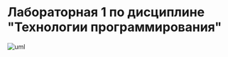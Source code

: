 # Лабораторная 1 по дисциплине "Технологии программирования"
![uml](https://github.com/user-attachments/assets/64642002-180b-4578-ba39-a739fe5dbb49)
